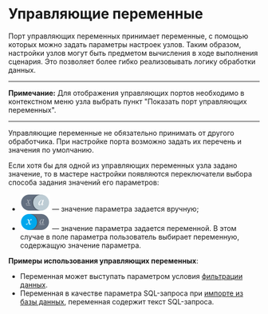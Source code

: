 # Управляющие переменные

Порт управляющих переменных принимает переменные, с помощью которых можно задать параметры настроек узлов. Таким образом, настройки узлов могут быть предметом вычисления в ходе выполнения сценария. Это позволяет более гибко реализовывать логику обработки данных.

-----

**Примечание:** Для отображения управляющих портов необходимо в контекстном меню узла выбрать пункт "Показать порт управляющих переменных".

-----

Управляющие переменные не обязательно принимать от другого обработчика. При настройке порта возможно задать их перечень и значения по умолчанию.

Если хотя бы для одной из управляющих переменных узла задано значение, то в мастере настройки появляются переключатели выбора способа задания значений его параметров:

* ![Значение параметра задается вручную](../../media/app/icons/view-types-18/variable-off.svg) — значение параметра задается вручную;
* ![Значение параметра задается переменной](../../media/app/icons/view-types-18/variable-on.svg) — значение параметра задается переменной. В этом случае в поле параметра пользователь выбирает переменную, содержащую значение параметра.

**Примеры использования управляющих переменных**:

* Переменная может выступать параметром условия [фильтрации данных](../../processors/transformation/row-filter.md).
* Переменная в качестве параметра SQL-запроса при [импорте из базы данных]((../../integration/import/database.md)), переменная содержит текст SQL-запроса.
